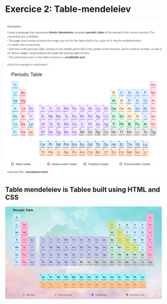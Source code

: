 # Exercice 2: Table-mendeleiev
![alt text](https://github.com/ARAS-SOLUTIONS/Table-mendeleiev/blob/main/Table%20periodic%20assignment.png)
## Table mendeleiev is Tablee built using HTML and CSS 
![alt text](https://raw.githubusercontent.com/ARAS-SOLUTIONS/Table-mendeleiev/main/table-mendeleiv.png)


